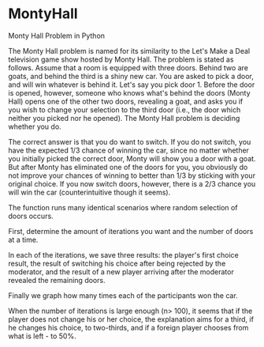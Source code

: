 # MontyHall
Monty Hall Problem in Python

The Monty Hall problem is named for its similarity to the Let's Make a Deal television game show hosted by Monty Hall.
The problem is stated as follows. Assume that a room is equipped with three doors. Behind two are goats, and behind the
third is a shiny new car. You are asked to pick a door, and will win whatever is behind it. Let's say you pick door 1.
Before the door is opened, however, someone who knows what's behind the doors (Monty Hall) opens one of the other two doors,
revealing a goat, and asks you if you wish to change your selection to the third door (i.e., the door which neither you 
picked nor he opened). The Monty Hall problem is deciding whether you do.

The correct answer is that you do want to switch. If you do not switch, you have the expected 1/3 chance of winning
the car, since no matter whether you initially picked the correct door, Monty will show you a door with a goat.
But after Monty has eliminated one of the doors for you, you obviously do not improve your chances of winning to better 
than 1/3 by sticking with your original choice. If you now switch doors, however, there is a 2/3 chance you will win the 
car (counterintuitive though it seems).

The function runs many identical scenarios where random selection of doors occurs.

First, determine the amount of iterations you want and the number of doors at a time.

In each of the iterations, we save three results: the player's first choice result,
the result of switching his choice after being rejected by the moderator, and the result
of a new player arriving after the moderator revealed the remaining doors.

Finally we graph how many times each of the participants won the car.

When the number of iterations is large enough (n> 100), it seems that if the player
does not change his or her choice, the explanation aims for a third, if he changes his choice,
to two-thirds, and if a foreign player chooses from what is left - to 50%.
